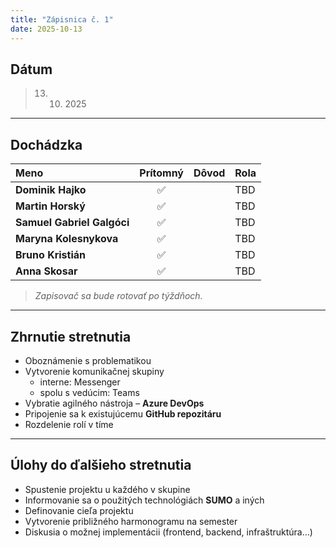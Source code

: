 ```yaml
---
title: "Zápisnica č. 1"
date: 2025-10-13
---
```


## Dátum
>13. 10. 2025

---

## Dochádzka

| Meno                       | Prítomný | Dôvod | Rola |
| :------------------------- | :------: | :---- | :--- |
| **Dominik Hajko**          |    ✅     |       | TBD  |
| **Martin Horský**          |    ✅     |       | TBD  |
| **Samuel Gabriel Galgóci** |    ✅     |       | TBD  |
| **Maryna Kolesnykova**     |    ✅     |       | TBD  |
| **Bruno Kristián**         |    ✅     |       | TBD  |
| **Anna Skosar**            |    ✅     |       | TBD  |

> *Zapisovač sa bude rotovať po týždňoch.*

---

## Zhrnutie stretnutia

- Oboznámenie s problematikou  
- Vytvorenie komunikačnej skupiny  
  - interne: Messenger  
  - spolu s vedúcim: Teams  
- Vybratie agilného nástroja – **Azure DevOps**  
- Pripojenie sa k existujúcemu **GitHub repozitáru**  
- Rozdelenie rolí v tíme  

---

## Úlohy do ďalšieho stretnutia

- Spustenie projektu u každého v skupine  
- Informovanie sa o použitých technológiách **SUMO** a iných  
- Definovanie cieľa projektu  
- Vytvorenie približného harmonogramu na semester  
- Diskusia o možnej implementácii (frontend, backend, infraštruktúra…)
